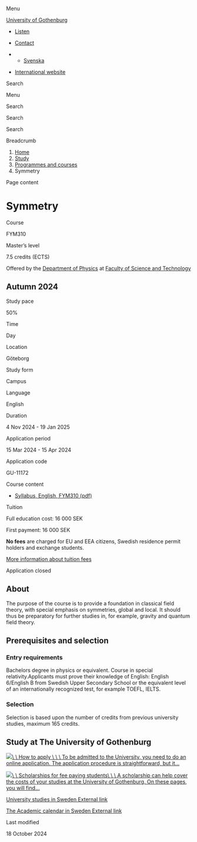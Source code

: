 Menu

[University of Gothenburg](/en)

- [Listen](//app-eu.readspeaker.com/cgi-bin/rsent?customerid=9467&lang=en_uk&readclass=region--content&url=https%3A%2F%2Fwww.gu.se%2Fen%2Fstudy-gothenburg%2Fsymmetry-fym310 "Listen with ReadSpeaker")

- [Contact](/en/contact)

- - [Svenska](/studera/hitta-utbildning/symmetri-fym310)
- [International website](/en/study-gothenburg/symmetry-fym310)

Search


Menu


Search


Search

Search

Breadcrumb

1. [Home](/en)
2. [Study](/en/study-in-gothenburg)
3. [Programmes and courses](/en/study-in-gothenburg/study-options)
4. Symmetry


Page content

# Symmetry

Course


FYM310


Master’s level



7.5 credits (ECTS)



Offered by the
[Department of Physics](https://www.gu.se/en/physics)
at
[Faculty of Science and Technology](https://www.gu.se/en/science-and-technology)

## Autumn 2024

Study pace


50%

Time


Day

Location


Göteborg

Study form


Campus

Language


English

Duration


4 Nov 2024
\- 19 Jan 2025

Application period


15 Mar 2024
\- 15 Apr 2024

Application code


GU-11172

Course content


- [Syllabus, English, FYM310 (pdf)](https://kursplaner.gu.se/pdf/kurs/en/FYM310)


Tuition


Full education cost: 16 000 SEK

First payment: 16 000 SEK

**No fees** are charged for EU and EEA citizens, Swedish residence permit holders and exchange students.

[More information about tuition fees](https://www.gu.se/en/study-in-gothenburg/apply/tuition-fees)

Application closed


## About

The purpose of the course is to provide a foundation in classical field theory, with special emphasis on symmetries, global and local. It should thus be preparatory for further studies in, for example, gravity and quantum field theory.

## Prerequisites and selection

### Entry requirements

Bachelors degree in physics or equivalent. Course in special relativity.Applicants must prove their knowledge of English: English 6/English B from Swedish Upper Secondary School or the equivalent level of an internationally recognized test, for example TOEFL, IELTS.

### Selection

Selection is based upon the number of credits from previous university studies, maximum 165 credits.

## Study at The University of Gothenburg

[![](/sites/default/files/dynamic-image/dynamic_image_2188_218/public/2020-03/cytonn-photography-ZJEKICY5EXY-unsplash.jpg?media_id=2553&width=1904&height=208)\\
\\
How to apply \\
\\
\\
To be admitted to the University, you need to do an online application. The application procedure is straightforward, but it…](/en/study-in-gothenburg/apply)

[![](/sites/default/files/dynamic-image/dynamic_image_2188_218/public/2024-01/GU-7.jpg?media_id=95188&width=1904&height=208)\\
\\
Scholarships for fee paying students\\
\\
\\
A scholarship can help cover the costs of your studies at the University of Gothenburg. On these pages, you will find…](/en/study-in-gothenburg/apply/scholarships-for-fee-paying-students)

[University studies in Sweden External link](https://www.gu.se/en/study-in-gothenburg/before-you-arrive/university-studies-in-sweden "External link")

[The Academic calendar in Sweden External link](https://www.gu.se/en/study-in-gothenburg/when-you-are-here/academic-calendar "External link")

Last modified


18 October 2024